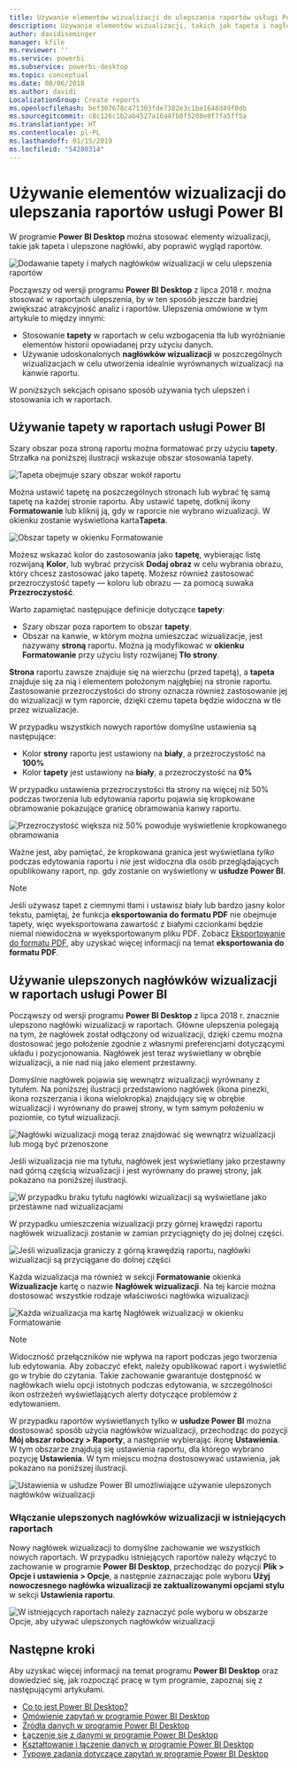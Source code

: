 ```yaml
---
title: Używanie elementów wizualizacji do ulepszania raportów usługi Power BI
description: Używanie elementów wizualizacji, takich jak tapeta i nagłówki wizualizacji, do ulepszania raportów
author: davidiseminger
manager: kfile
ms.reviewer: ''
ms.service: powerbi
ms.subservice: powerbi-desktop
ms.topic: conceptual
ms.date: 08/06/2018
ms.author: davidi
LocalizationGroup: Create reports
ms.openlocfilehash: bef307678c471303fde7382e3c1be1648d49f0db
ms.sourcegitcommit: c8c126c1b2ab4527a16a4fb8f5208e0f7fa5ff5a
ms.translationtype: HT
ms.contentlocale: pl-PL
ms.lasthandoff: 01/15/2019
ms.locfileid: "54280314"
---
```

# <a name="use-visual-elements-to-enhance-power-bi-reports"></a>Używanie elementów wizualizacji do ulepszania raportów usługi Power BI

W programie **Power BI Desktop** można stosować elementy wizualizacji, takie jak tapeta i ulepszone nagłówki, aby poprawić wygląd raportów.

![Dodawanie tapety i małych nagłówków wizualizacji w celu ulepszenia raportów](media/desktop-visual-elements-for-reports/visual-elements-for-reports_01.png)

Począwszy od wersji programu **Power BI Desktop** z lipca 2018 r. można stosować w raportach ulepszenia, by w ten sposób jeszcze bardziej zwiększać atrakcyjność analiz i raportów. Ulepszenia omówione w tym artykule to między innymi: 

* Stosowanie **tapety** w raportach w celu wzbogacenia tła lub wyróżnianie elementów historii opowiadanej przy użyciu danych.
* Używanie udoskonalonych **nagłówków wizualizacji** w poszczególnych wizualizacjach w celu utworzenia idealnie wyrównanych wizualizacji na kanwie raportu. 

W poniższych sekcjach opisano sposób używania tych ulepszeń i stosowania ich w raportach.

## <a name="using-wallpaper-in-power-bi-reports"></a>Używanie tapety w raportach usługi Power BI

Szary obszar poza stroną raportu można formatować przy użyciu **tapety**. Strzałka na poniższej ilustracji wskazuje obszar stosowania tapety. 

![Tapeta obejmuje szary obszar wokół raportu](media/desktop-visual-elements-for-reports/visual-elements-for-reports_02.png)

Można ustawić tapetę na poszczególnych stronach lub wybrać tę samą tapetę na każdej stronie raportu. Aby ustawić tapetę, dotknij ikony **Formatowanie** lub kliknij ją, gdy w raporcie nie wybrano wizualizacji. W okienku zostanie wyświetlona karta**Tapeta**.

![Obszar tapety w okienku Formatowanie](media/desktop-visual-elements-for-reports/visual-elements-for-reports_03.png)

Możesz wskazać kolor do zastosowania jako **tapetę**, wybierając listę rozwijaną **Kolor**, lub wybrać przycisk **Dodaj obraz** w celu wybrania obrazu, który chcesz zastosować jako tapetę. Możesz również zastosować przezroczystość tapety — koloru lub obrazu — za pomocą suwaka **Przezroczystość**.

Warto zapamiętać następujące definicje dotyczące **tapety**:

* Szary obszar poza raportem to obszar **tapety**.
* Obszar na kanwie, w którym można umieszczać wizualizacje, jest nazywany **stroną** raportu. Można ją modyfikować w **okienku Formatowanie** przy użyciu listy rozwijanej **Tło strony**.

**Strona** raportu zawsze znajduje się na wierzchu (przed tapetą), a **tapeta** znajduje się za nią i elementem położonym najgłębiej na stronie raportu. Zastosowanie przezroczystości do strony oznacza również zastosowanie jej do wizualizacji w tym raporcie, dzięki czemu tapeta będzie widoczna w tle przez wizualizacje.

W przypadku wszystkich nowych raportów domyślne ustawienia są następujące:

* Kolor **strony** raportu jest ustawiony na **biały**, a przezroczystość na **100%**
* Kolor **tapety** jest ustawiony na **biały**, a przezroczystość na **0%**

W przypadku ustawienia przezroczystości tła strony na więcej niż 50% podczas tworzenia lub edytowania raportu pojawia się kropkowane obramowanie pokazujące granicę obramowania kanwy raportu. 

![Przezroczystość większa niż 50% powoduje wyświetlenie kropkowanego obramowania](media/desktop-visual-elements-for-reports/visual-elements-for-reports_04.png)

Ważne jest, aby pamiętać, że kropkowana granica jest wyświetlana *tylko* podczas edytowania raportu i *nie* jest widoczna dla osób przeglądających opublikowany raport, np. gdy zostanie on wyświetlony w **usłudze Power BI**.

> [!NOTE]
> Jeśli używasz tapet z ciemnymi tłami i ustawisz biały lub bardzo jasny kolor tekstu, pamiętaj, że funkcja **eksportowania do formatu PDF** nie obejmuje tapety, więc wyeksportowana zawartość z białymi czcionkami będzie niemal niewidoczna w wyeksportowanym pliku PDF. Zobacz [Eksportowanie do formatu PDF](desktop-export-to-pdf.md), aby uzyskać więcej informacji na temat **eksportowania do formatu PDF**.


## <a name="using-improved-visual-headers-in-power-bi-reports"></a>Używanie ulepszonych nagłówków wizualizacji w raportach usługi Power BI

Począwszy od wersji programu **Power BI Desktop** z lipca 2018 r. znacznie ulepszono nagłówki wizualizacji w raportach. Główne ulepszenia polegają na tym, że nagłówek został odłączony od wizualizacji, dzięki czemu można dostosować jego położenie zgodnie z własnymi preferencjami dotyczącymi układu i pozycjonowania. Nagłówek jest teraz wyświetlany w obrębie wizualizacji, a nie nad nią jako element przestawny. 

Domyślnie nagłówek pojawia się wewnątrz wizualizacji wyrównany z tytułem. Na poniższej ilustracji przedstawiono nagłówek (ikona pinezki, ikona rozszerzania i ikona wielokropka) znajdujący się w obrębie wizualizacji i wyrównany do prawej strony, w tym samym położeniu w poziomie, co tytuł wizualizacji.

![Nagłówki wizualizacji mogą teraz znajdować się wewnątrz wizualizacji lub mogą być przenoszone](media/desktop-visual-elements-for-reports/visual-elements-for-reports_05.png)

Jeśli wizualizacja nie ma tytułu, nagłówek jest wyświetlany jako przestawny nad górną częścią wizualizacji i jest wyrównany do prawej strony, jak pokazano na poniższej ilustracji. 

![W przypadku braku tytułu nagłówki wizualizacji są wyświetlane jako przestawne nad wizualizacjami](media/desktop-visual-elements-for-reports/visual-elements-for-reports_07.png)

W przypadku umieszczenia wizualizacji przy górnej krawędzi raportu nagłówek wizualizacji zostanie w zamian przyciągnięty do jej dolnej części. 

![Jeśli wizualizacja graniczy z górną krawędzią raportu, nagłówki wizualizacji są przyciągane do dolnej części](media/desktop-visual-elements-for-reports/visual-elements-for-reports_08.png)

Każda wizualizacja ma również w sekcji **Formatowanie** okienka **Wizualizacje** kartę o nazwie **Nagłówek wizualizacji**. Na tej karcie można dostosować wszystkie rodzaje właściwości nagłówka wizualizacji

![Każda wizualizacja ma kartę Nagłówek wizualizacji w okienku Formatowanie](media/desktop-visual-elements-for-reports/visual-elements-for-reports_09.png)

> [!NOTE]
> Widoczność przełączników nie wpływa na raport podczas jego tworzenia lub edytowania. Aby zobaczyć efekt, należy opublikować raport i wyświetlić go w trybie do czytania. Takie zachowanie gwarantuje dostępność w nagłówkach wielu opcji istotnych podczas edytowania, w szczególności ikon ostrzeżeń wyświetlających alerty dotyczące problemów z edytowaniem.

W przypadku raportów wyświetlanych tylko w **usłudze Power BI** można dostosować sposób użycia nagłówków wizualizacji, przechodząc do pozycji **Mój obszar roboczy > Raporty**, a następnie wybierając ikonę **Ustawienia**. W tym obszarze znajdują się ustawienia raportu, dla którego wybrano pozycję **Ustawienia**. W tym miejscu można dostosowywać ustawienia, jak pokazano na poniższej ilustracji.

![Ustawienia w usłudze Power BI umożliwiające używanie ulepszonych nagłówków wizualizacji](media/desktop-visual-elements-for-reports/visual-elements-for-reports_10.png)

### <a name="enabling-improved-visual-headers-for-existing-reports"></a>Włączanie ulepszonych nagłówków wizualizacji w istniejących raportach

Nowy nagłówek wizualizacji to domyślne zachowanie we wszystkich nowych raportach. W przypadku istniejących raportów należy włączyć to zachowanie w programie **Power BI Desktop**, przechodząc do pozycji **Plik > Opcje i ustawienia > Opcje**, a następnie zaznaczając pole wyboru **Użyj nowoczesnego nagłówka wizualizacji ze zaktualizowanymi opcjami stylu** w sekcji **Ustawienia raportu**.

![W istniejących raportach należy zaznaczyć pole wyboru w obszarze Opcje, aby używać ulepszonych nagłówków wizualizacji](media/desktop-visual-elements-for-reports/visual-elements-for-reports_06.png)


## <a name="next-steps"></a>Następne kroki
Aby uzyskać więcej informacji na temat programu **Power BI Desktop** oraz dowiedzieć się, jak rozpocząć pracę w tym programie, zapoznaj się z następującymi artykułami.

* [Co to jest Power BI Desktop?](desktop-what-is-desktop.md)
* [Omówienie zapytań w programie Power BI Desktop](desktop-query-overview.md)
* [Źródła danych w programie Power BI Desktop](desktop-data-sources.md)
* [Łączenie się z danymi w programie Power BI Desktop](desktop-connect-to-data.md)
* [Kształtowanie i łączenie danych w programie Power BI Desktop](desktop-shape-and-combine-data.md)
* [Typowe zadania dotyczące zapytań w programie Power BI Desktop](desktop-common-query-tasks.md)   

